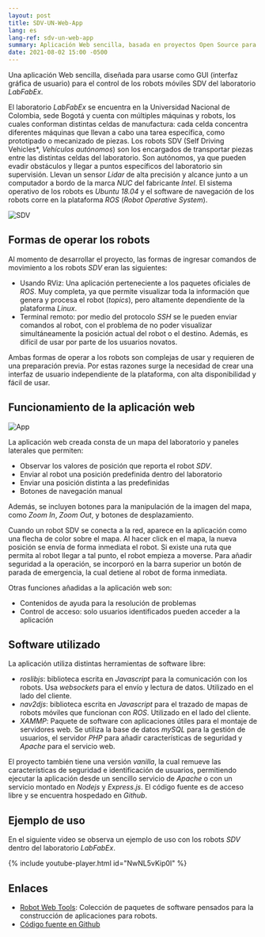 ```yaml
---
layout: post
title: SDV-UN-Web-App
lang: es
lang-ref: sdv-un-web-app
summary: Aplicación Web sencilla, basada en proyectos Open Source para el control de robots móbiles autónomos.
date: 2021-08-02 15:00 -0500
---
```


Una aplicación Web sencilla, diseñada para usarse como GUI (interfaz gráfica de usuario) para el control de los robots móviles SDV del laboratorio *LabFabEx*.

El laboratorio *LabFabEx* se encuentra en la Universidad Nacional de Colombia, sede Bogotá y cuenta con múltiples máquinas y robots, los cuales conforman distintas celdas de manufactura: cada celda concentra diferentes máquinas que llevan a cabo una tarea específica, como prototipado o mecanizado de piezas. Los robots SDV (Self Driving Vehicles*, *Vehículos autónomos*) son los encargados de transportar piezas entre las distintas celdas del laboratorio. Son autónomos, ya que pueden evadir obstáculos y llegar a puntos específicos del laboratorio sin supervisión. Llevan un sensor *Lidar* de alta precisión y alcance junto a un computador a bordo de la marca *NUC* del fabricante *Intel*. El sistema operativo de los robots es *Ubuntu 18.04* y el software de navegación de los robots corre en la plataforma *ROS* (*Robot Operative System*).

![SDV]({{site.baseurl}}/assets/images/20210802_150000_02.webp)

## Formas de operar  los robots

Al momento de desarrollar el proyecto, las formas de ingresar comandos de movimiento a los robots *SDV* eran las siguientes:

- Usando RViz: Una aplicación perteneciente a los paquetes oficiales de *ROS*. Muy completa, ya que permite visualizar toda la información que genera y procesa el robot (*topics*), pero altamente dependiente de la plataforma *Linux*.
- Terminal remoto: por medio del protocolo *SSH* se le pueden enviar comandos al robot, con el problema de no poder visualizar simultáneamente la posición actual del robot o el destino. Además, es difícil de usar por parte de los usuarios novatos.

Ambas formas de operar a los robots son complejas de usar y requieren de una preparación previa. Por estas razones surge la necesidad de crear una interfaz de usuario independiente de la plataforma, con alta disponibilidad y fácil de usar.

## Funcionamiento de la aplicación web
![App]({{site.baseurl}}/assets/images/20210802_150000_01.webp)

La aplicación web creada consta de un mapa del laboratorio y paneles laterales que permiten:

- Observar los valores de posición que reporta el robot *SDV*.
- Enviar al robot una posición predefinida dentro del laboratorio
- Enviar una posición distinta a las predefinidas
- Botones de navegación manual

Además, se incluyen botones para la manipulación de la imagen del mapa, como *Zoom In*, *Zoom Out*, y botones de desplazamiento.

Cuando un robot SDV se conecta a la red, aparece en la aplicación como una flecha de color sobre el mapa. Al hacer click en el mapa, la nueva posición se envía de forma inmediata el robot. Si existe una ruta que permita al robot llegar a tal punto, el robot empieza a moverse. Para añadir seguridad a la operación, se incorporó en la barra superior un botón de parada de emergencia, la cual detiene al robot de forma inmediata.

Otras funciones añadidas a la aplicación web son:

- Contenidos de ayuda para la resolución de problemas
- Control de acceso: solo usuarios identificados pueden acceder a la aplicación

## Software utilizado

La aplicación utiliza distintas herramientas de software libre:

- *roslibjs*: biblioteca escrita en *Javascript* para la comunicación con los robots. Usa *websockets* para el envío y lectura de datos. Utilizado en el lado del cliente.
- *nav2djs*: biblioteca escrita en *Javascript* para el trazado de mapas de robots móviles que funcionan con *ROS*. Utilizado en el lado del cliente.
- *XAMMP*: Paquete de software con aplicaciones útiles para el montaje de servidores web. Se utiliza la base de datos *mySQL* para la gestión de usuarios, el servidor *PHP* para añadir características de seguridad y *Apache* para el servicio web.

El proyecto también tiene una versión *vanilla*, la cual remueve las características de seguridad e identificación de usuarios, permitiendo ejecutar la aplicación desde un sencillo servicio de *Apache* o con un servicio montado en *Nodejs* y *Express.js*. El código fuente es de acceso libre y se encuentra hospedado en *Github*.

## Ejemplo de uso

En el siguiente video se observa un ejemplo de uso con los robots *SDV* dentro del laboratorio *LabFabEx*.

{% include youtube-player.html id="NwNL5vKip0I" %}


## Enlaces
- [Robot Web Tools](http://robotwebtools.org/): Colección de paquetes de software pensados para la construcción de aplicaciones para robots.
- [Código fuente en Github](https://github.com/Viejony/SDV-UN-Web-App)

